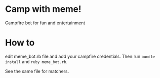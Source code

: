 Camp with meme!
========

Campfire bot for fun and entertainment

How to
========
edit meme_bot.rb file and add your campfire credentials.
Then run `bundle install` and `ruby meme_bot.rb`.

See the same file for matchers.